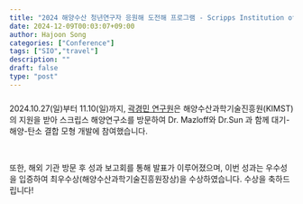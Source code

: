 ```yaml
---
title: "2024 해양수산 청년연구자 응원해 도전해 프로그램 - Scripps Institution of Oceanography 방문"
date: 2024-12-09T00:03:07+09:00
author: Hajoon Song
categories: ["Conference"]
tags: ["SIO","travel"]
description: ""
draft: false
type: "post"
---
```

###
 
2024.10.27(일)부터 11.10(일)까지, [곽경민 연구원](/group/kyungminkwak/#anchor)은 해양수산과학기술진흥원(KIMST)의 지원을 받아 스크립스 해양연구소를 방문하여 Dr. Mazloff와 Dr.Sun 과 함께 대기-해양-탄소 결합 모형 개발에 참여했습니다. 
 
<div class='image'>
<img src="/images/news/kyungmin_SIO.jpeg" class="img-responsive; width:25%;" alt="">
</div>
<br>
 
또한, 해외 기관 방문 후 성과 보고회를 통해 발표가 이루어졌으며, 이번 성과는 우수성을 입증하여 최우수상(해양수산과학기술진흥원장상)을 수상하였습니다. 수상을 축하드립니다!

<div class='image'>
<img src="/images/news/kyungmin_award.jpeg" class="img-responsive; width:25%;" alt="">
</div>
<br>
